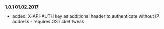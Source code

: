 **1.0.1 01.02.2017**
+ added: X-API-AUTH key as additional header to authenticate without IP address - requires OSTicket tweak
